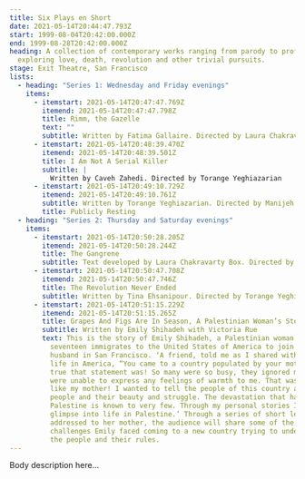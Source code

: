 ```yaml
---
title: Six Plays en Short
date: 2021-05-14T20:44:47.793Z
start: 1999-08-04T20:42:00.000Z
end: 1999-08-28T20:42:00.000Z
heading: A collection of contemporary works ranging from parody to profound
  exploring love, death, revolution and other trivial pursuits.
stage: Exit Theatre, San Francisco
lists:
  - heading: "Series 1: Wednesday and Friday evenings"
    items:
      - itemstart: 2021-05-14T20:47:47.769Z
        itemend: 2021-05-14T20:47:47.798Z
        title: Rimm, the Gazelle
        text: ""
        subtitle: Written by Fatima Gallaire. Directed by Laura Chakravarty Box
      - itemstart: 2021-05-14T20:48:39.470Z
        itemend: 2021-05-14T20:48:39.501Z
        title: I Am Not A Serial Killer
        subtitle: |
          Written by Caveh Zahedi. Directed by Torange Yeghiazarian
      - itemstart: 2021-05-14T20:49:10.729Z
        itemend: 2021-05-14T20:49:10.761Z
        subtitle: Written by Torange Yeghiazarian. Directed by Manijeh Mohamedi
        title: Publicly Resting
  - heading: "Series 2: Thursday and Saturday evenings"
    items:
      - itemstart: 2021-05-14T20:50:28.205Z
        itemend: 2021-05-14T20:50:28.244Z
        title: The Gangrene
        subtitle: Text developed by Laura Chakravarty Box. Directed by Carl Eye
      - itemstart: 2021-05-14T20:50:47.708Z
        itemend: 2021-05-14T20:50:47.746Z
        title: The Revolution Never Ended
        subtitle: Written by Tina Ehsanipour. Directed by Torange Yeghiazarian
      - itemstart: 2021-05-14T20:51:15.229Z
        itemend: 2021-05-14T20:51:15.265Z
        title: Grapes And Figs Are In Season, A Palestinian Woman’s Story
        subtitle: Written by Emily Shihadeh with Victoria Rue
        text: This is the story of Emily Shihadeh, a Palestinian woman who at the age of
          seventeen immigrates to the United States of America to join her
          husband in San Francisco. ‘A friend, told me as I shared with him my
          life in America, “You came to a country populated by your mother.” How
          true that statement was! So many were so busy, they ignored me and
          were unable to express any feelings of warmth to me. That was just
          like my mother! I wanted to tell the people of this country about my
          people and their beauty and struggle. The devastation that happened in
          Palestine is known to very few. Through my personal stories I open a
          glimpse into life in Palestine.’ Through a series of short letters
          addressed to her mother, the audience will share some of the
          challenges Emily faced coming to a new country trying to understand
          the people and their rules.
---
```

Body description here...
